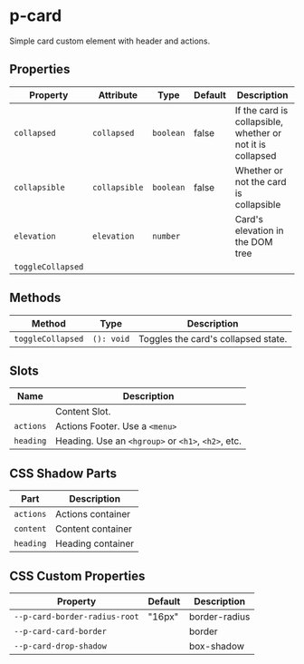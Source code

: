 # p-card

Simple card custom element with header and actions.

## Properties

| Property          | Attribute     | Type      | Default | Description                                      |
|-------------------|---------------|-----------|---------|--------------------------------------------------|
| `collapsed`       | `collapsed`   | `boolean` | false   | If the card is collapsible, whether or not it is collapsed |
| `collapsible`     | `collapsible` | `boolean` | false   | Whether or not the card is collapsible           |
| `elevation`       | `elevation`   | `number`  |         | Card's elevation in the DOM tree                 |
| `toggleCollapsed` |               |           |         |                                                  |

## Methods

| Method            | Type       | Description                         |
|-------------------|------------|-------------------------------------|
| `toggleCollapsed` | `(): void` | Toggles the card's collapsed state. |

## Slots

| Name      | Description                                      |
|-----------|--------------------------------------------------|
|           | Content Slot.                                    |
| `actions` | Actions Footer. Use a `<menu>`                   |
| `heading` | Heading. Use an `<hgroup>` or `<h1>`, `<h2>`, etc. |

## CSS Shadow Parts

| Part      | Description       |
|-----------|-------------------|
| `actions` | Actions container |
| `content` | Content container |
| `heading` | Heading container |

## CSS Custom Properties

| Property                      | Default | Description   |
|-------------------------------|---------|---------------|
| `--p-card-border-radius-root` | "16px"  | border-radius |
| `--p-card-card-border`        |         | border        |
| `--p-card-drop-shadow`        |         | box-shadow    |
